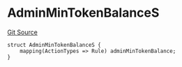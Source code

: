 # AdminMinTokenBalanceS
[Git Source](https://github.com/thrackle-io/tron/blob/a0e7b20980bb06404eb010a144cfad3764962831/src/client/token/handler/diamond/RuleStorage.sol)


```solidity
struct AdminMinTokenBalanceS {
    mapping(ActionTypes => Rule) adminMinTokenBalance;
}
```

